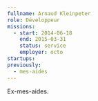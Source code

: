 ```yaml
---
fullname: Arnaud Kleinpeter
role: Développeur
missions:
  - start: 2014-06-18
    end: 2015-03-31
    status: service
    employer: octo
startups:
previously:
  - mes-aides
---
```


Ex-mes-aides.
